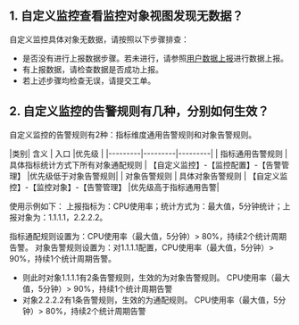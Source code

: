 ## 1. 自定义监控查看监控对象视图发现无数据？
自定义监控具体对象无数据，请按照以下步骤排查：
- 是否没有进行上报数据步骤。若未进行，请参照[用户数据上报](https://www.qcloud.com/doc/product/397/%E7%94%A8%E6%88%B7%E6%95%B0%E6%8D%AE%E4%B8%8A%E6%8A%A5)进行数据上报。
- 有上报数据，请检查数据是否成功上报。
- 若上述步骤均检查无误，请提交工单。

## 2. 自定义监控的告警规则有几种，分别如何生效？
自定义监控的告警规则有2种：指标维度通用告警规则和对象告警规则。

|类别| 含义 | 入口 |优先级 |
|---------|---------|---------|
| 指标通用告警规则 | 具体指标统计方式下所有对象通配规则 | 【自定义监控】-【监控配置】-【告警管理】 |优先级低于对象告警规则|
| 对象告警规则 | 具体对象告警规则 | 【自定义监控】-【监控对象】-【告警管理】 |优先级高于指标通用告警|

使用示例如下：
上报指标为：CPU使用率；统计方式为：最大值，5分钟统计；上报对象为：1.1.1.1，2.2.2.2。

指标通配规则设置为：CPU使用率（最大值，5分钟）> 80%，持续2个统计周期告警。
对象告警规则设置为：对1.1.1.1配置，CPU使用率（最大值，5分钟）> 90%，持续1个统计周期告警。

- 则此时对象1.1.1.1有2条告警规则，生效的为对象告警规则。
CPU使用率（最大值，5分钟）> 90%，持续1个统计周期告警
- 对象2.2.2.2有1条告警规则，生效的为通配规则。
CPU使用率（最大值，5分钟）> 80%，持续2个统计周期告警